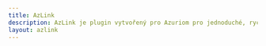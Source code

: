 ```yaml
---
title: AzLink
description: AzLink je plugin vytvořený pro Azuriom pro jednoduché, rychlé a bezpečné propojení vašeho serveru k vašemu Azuriom webu.
layout: azlink
---
```

